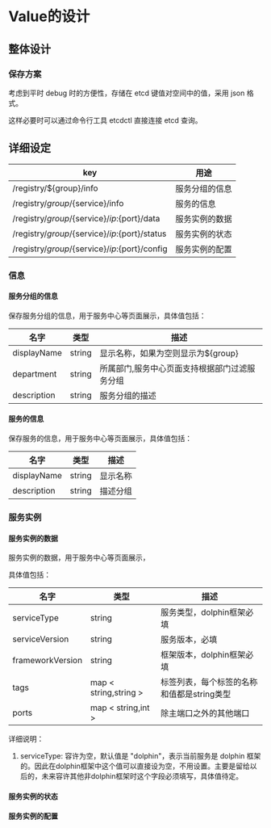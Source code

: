 # Value的设计

## 整体设计

### 保存方案

考虑到平时 debug 时的方便性，存储在 etcd 键值对空间中的值，采用 json 格式。

这样必要时可以通过命令行工具 etcdctl 直接连接 etcd 查询。

## 详细设定

| key | 用途 |
|--------|--------|
|   /registry/${group}/info     |   服务分组的信息     |
|   /registry/${group}/${service}/info     |   服务的信息     |
|   /registry/${group}/${service}/${ip}:${port}/data     |   服务实例的数据     |
|   /registry/${group}/${service}/${ip}:${port}/status     |   服务实例的状态     |
|   /registry/${group}/${service}/${ip}:${port}/config     |   服务实例的配置     |

### 信息

#### 服务分组的信息

保存服务分组的信息，用于服务中心等页面展示，具体值包括：

| 名字 | 类型 | 描述 |
|--------|--------|--------|
|   displayName     |    string    |    显示名称，如果为空则显示为${group}    |
|   department     |    string    |    所属部门,服务中心页面支持根据部门过滤服务分组    |
|   description     |    string    |    服务分组的描述    |

#### 服务的信息

保存服务的信息，用于服务中心等页面展示，具体值包括：

| 名字 | 类型 | 描述 |
|--------|--------|--------|
|   displayName     |    string    |    显示名称    |
|   description     |    string    |    描述分组    |

### 服务实例

#### 服务实例的数据

服务实例的数据，用于服务中心等页面展示，

具体值包括：

| 名字 | 类型 | 描述 |
|--------|--------|--------|
|   serviceType     |    string    |    服务类型，dolphin框架必填    |
|   serviceVersion     |    string    |    服务版本，必填    |
|   frameworkVersion     |    string    |    框架版本，dolphin框架必填    |
|   tags     |    map < string,string >    |    标签列表，每个标签的名称和值都是string类型    |
|   ports     |    map < string,int >    |    除主端口之外的其他端口   |

详细说明：

1. serviceType: 容许为空，默认值是 "dolphin"，表示当前服务是 dolphin 框架的。因此在dolphin框架中这个值可以直接设为空，不用设置。主要是留给以后的，未来容许其他非dolphin框架时这个字段必须填写，具体值待定。

#### 服务实例的状态

#### 服务实例的配置